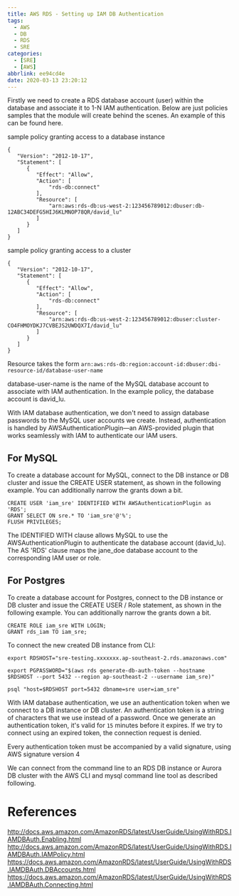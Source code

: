 ```yaml
---
title: AWS RDS - Setting up IAM DB Authentication
tags:
  - AWS
  - DB
  - RDS
  - SRE
categories: 
  - [SRE]
  - [AWS]
abbrlink: ee94cd4e
date: 2020-03-13 23:20:12
---
```


Firstly we need to create a RDS database account (user) within the database and associate it to 1-N IAM authentication. Below are just policies samples that the module will create behind the scenes. An example of this can be found here.

sample policy granting access to a database instance
```
{
   "Version": "2012-10-17",
   "Statement": [
      {
         "Effect": "Allow",
         "Action": [
             "rds-db:connect"
         ],
         "Resource": [
             "arn:aws:rds-db:us-west-2:123456789012:dbuser:db-12ABC34DEFG5HIJ6KLMNOP78QR/david_lu"
         ]
      }
   ]
}
```

sample policy granting access to a cluster
```
{
   "Version": "2012-10-17",
   "Statement": [
      {
         "Effect": "Allow",
         "Action": [
             "rds-db:connect"
         ],
         "Resource": [
             "arn:aws:rds-db:us-west-2:123456789012:dbuser:cluster-CO4FHMOYDKJ7CVBEJS2UWDQX7I/david_lu"
         ]
      }
   ]
}
```

Resource takes the form `arn:aws:rds-db:region:account-id:dbuser:dbi-resource-id/database-user-name`

database-user-name is the name of the MySQL database account to associate with IAM authentication. In the example policy, the database account is david_lu.

With IAM database authentication, we don't need to assign database passwords to the MySQL user accounts we create. Instead, authentication is handled by AWSAuthenticationPlugin—an AWS-provided plugin that works seamlessly with IAM to authenticate our IAM users.

## For MySQL

To create a database account for MySQL, connect to the DB instance or DB cluster and issue the CREATE USER statement, as shown in the following example. You can additionally narrow the grants down a bit.

```
CREATE USER 'iam_sre' IDENTIFIED WITH AWSAuthenticationPlugin as 'RDS';
GRANT SELECT ON sre.* TO 'iam_sre'@'%';
FLUSH PRIVILEGES;
```

The IDENTIFIED WITH clause allows MySQL to use the AWSAuthenticationPlugin to authenticate the database account (david_lu). The AS 'RDS' clause maps the jane_doe database account to the corresponding IAM user or role.

## For Postgres

To create a database account for Postgres, connect to the DB instance or DB cluster and issue the CREATE USER / Role statement, as shown in the following example. You can additionally narrow the grants down a bit.

```
CREATE ROLE iam_sre WITH LOGIN;
GRANT rds_iam TO iam_sre;
```

To connect the new created DB instance from CLI:

```
export RDSHOST="sre-testing.xxxxxxx.ap-southeast-2.rds.amazonaws.com"
 
export PGPASSWORD="$(aws rds generate-db-auth-token --hostname $RDSHOST --port 5432 --region ap-southeast-2 --username iam_sre)"
 
psql "host=$RDSHOST port=5432 dbname=sre user=iam_sre"
```

With IAM database authentication, we use an authentication token when we connect to a DB instance or DB cluster. An authentication token is a string of characters that we use instead of a password. Once we generate an authentication token, it's valid for `15` minutes before it expires. If we try to connect using an expired token, the connection request is denied.

Every authentication token must be accompanied by a valid signature, using AWS signature version 4

We can connect from the command line to an RDS DB instance or Aurora DB cluster with the AWS CLI and mysql command line tool as described following.

# References

http://docs.aws.amazon.com/AmazonRDS/latest/UserGuide/UsingWithRDS.IAMDBAuth.Enabling.html
http://docs.aws.amazon.com/AmazonRDS/latest/UserGuide/UsingWithRDS.IAMDBAuth.IAMPolicy.html
https://docs.aws.amazon.com/AmazonRDS/latest/UserGuide/UsingWithRDS.IAMDBAuth.DBAccounts.html
https://docs.aws.amazon.com/AmazonRDS/latest/UserGuide/UsingWithRDS.IAMDBAuth.Connecting.html

